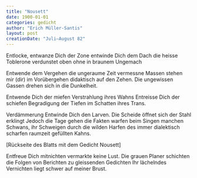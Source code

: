 ```yaml
---
title: "Nousett"
date: 1900-01-01
categories: gedicht
author: "Erich Müller-Santis"
layout: post
creationDate: "Juli–August 82"
---
```

Entlocke, entwanze Dich der Zone
entwinde Dich dem Dach
die heisse Toblerone
verdunstet oben ohne
in braunem Ungemach

Entwende dem Vergehen
die ungeraume Zeit
vermessne Massen stehen
mir (dir) im Vorübergehen
didaktisch auf den Zehen.
Die ungewissen Gassen drehen
sich in die Dunkelheit.

Entwende Dich der miefen
Verstrahlung ihres Wahns
Entreisse Dich der schiefen
Begradigung der Tiefen
im Schatten ihres Trans.

Verdämmerung
Entwinde Dich den Larven.
Die Scheide öffnet sich der Stahl erklingt
Jedoch die Tage gehen
die Fakten warfen
beim Singen manchen Schwans,
ihr Schweigen durch die wilden Harfen
des immer dialektisch scharfen
raumzeit gefüllten Kahns.

[Rückseite des Blatts mit dem Gedicht Nousett]

Entfreue Dich mitnichten
vermarkte keine Lust.
Die grauen Planer schichten
die Folgen von Berichten
zu gleissenden Gedichten
Ihr lächelndes Vernichten
liegt schwer auf meiner Brust.

